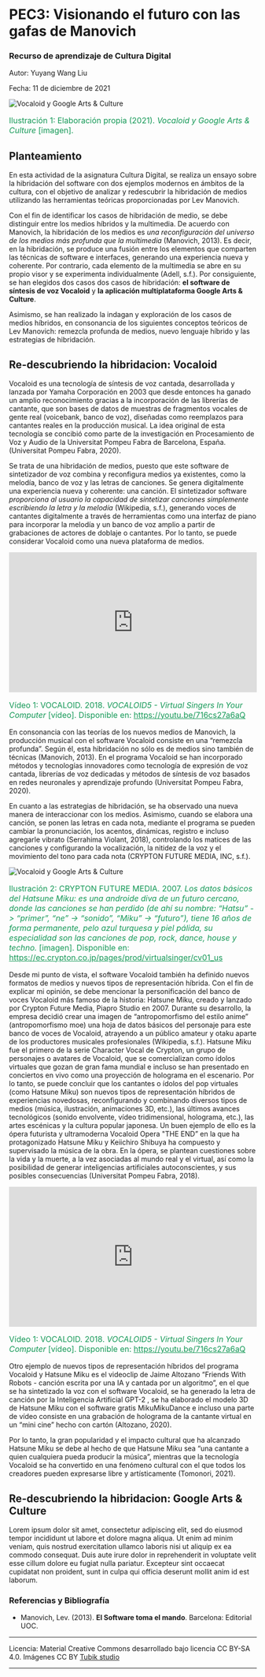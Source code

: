 # PEC3: Visionando el futuro con las gafas de Manovich 

### Recurso de aprendizaje de Cultura Digital 


Autor: Yuyang Wang Liu


Fecha: 11 de diciembre de 2021

![Vocaloid y Google Arts & Culture](https://raw.githubusercontent.com/yuyang-wang-liu-uoc/PEC3_Manovich_Reloaed/main/multimedia/portada-reto-actividad3-800.png) 
<p class="smalltitle">Ilustración 1: Elaboración propia (2021). <i>Vocaloid y Google Arts & Culture</i> [imagen].</p>



## Planteamiento


En esta actividad de la asignatura Cultura Digital, se realiza un ensayo sobre la hibridación del software con dos ejemplos modernos en ámbitos de la cultura, con el objetivo de analizar y redescubrir la hibridación de medios utilizando las herramientas teóricas proporcionadas por Lev Manovich.

Con el fin de identificar los casos de hibridación de medio, se debe distinguir entre los medios híbridos y la multimedia. De acuerdo con Manovich, la hibridación de los medios es *una reconfiguración del universo de los medios más profunda que la multimedia* (Manovich, 2013). Es decir, en la hibridación, se produce una fusión entre los elementos que comparten las técnicas de software e interfaces, generando una experiencia nueva y coherente. Por contrario, cada elemento de la multimedia se abre en su propio visor y se experimenta individualmente (Adell, s.f.). Por consiguiente, se han elegidos dos casos dos casos de hibridación: **el software de síntesis de voz Vocaloid** y **la aplicación multiplataforma Google Arts & Culture**.

Asimismo, se han realizado la indagan y exploración de los casos de medios híbridos, en consonancia de los siguientes conceptos teóricos de Lev Manovich: remezcla profunda de medios, nuevo lenguaje híbrido y las estrategias de hibridación.


## Re-descubriendo la hibridacion: Vocaloid

Vocaloid es una tecnología de síntesis de voz cantada, desarrollada y lanzada por Yamaha Corporación en 2003 que desde entonces ha ganado un amplio reconocimiento gracias a la incorporación de las librerías de cantante, que son bases de datos de muestras de fragmentos vocales de gente real (voicebank, banco de voz), diseñadas como reemplazos para cantantes reales en la producción musical. La idea original de esta tecnología se concibió como parte de la investigación en Procesamiento de Voz y Audio de la Universitat Pompeu Fabra de Barcelona, España. (Universitat Pompeu Fabra, 2020).

Se trata de una hibridación de medios, puesto que este software de sintetizador de voz combina y reconfigura medios ya existentes, como la melodía, banco de voz y las letras de canciones. Se genera digitalmente una experiencia nueva y coherente: una canción. El sintetizador software *proporciona al usuario la capacidad de sintetizar canciones simplemente escribiendo la letra y la melodía* (Wikipedia, s.f.), generando voces de cantantes digitalmente a través de herramientas como una interfaz de piano para incorporar la melodía y un banco de voz amplio a partir de grabaciones de actores de doblaje o cantantes. Por lo tanto, se puede considerar Vocaloid como una nueva plataforma de medios.

<div class="video-container">
    <iframe class="video" src="https://www.youtube.com/embed/716cs27a6aQ" allowfullscreen></iframe>
</div>
<p class="smalltitle">Vídeo 1: VOCALOID. 2018. <i>VOCALOID5 - Virtual Singers In Your Computer</i> [vídeo]. Disponible en: <a href="https://youtu.be/716cs27a6aQ" target="_blank">https://youtu.be/716cs27a6aQ</a></p>

En consonancia con las teorías de los nuevos medios de Manovich, la producción musical con el software Vocaloid consiste en una “remezcla profunda”. Según él, esta hibridación no sólo es de medios sino también de técnicas (Manovich, 2013). En el programa Vocaloid se han incorporado métodos y tecnologías innovadores como tecnología de expresión de voz cantada, librerías de voz dedicadas y métodos de síntesis de voz basados en redes neuronales y aprendizaje profundo (Universitat Pompeu Fabra, 2020).

En cuanto a las estrategias de hibridación, se ha observado una nueva manera de interaccionar con los medios. Asimismo, cuando se elabora una canción, se ponen las letras en cada nota, mediante el programa se pueden cambiar la pronunciación, los acentos, dinámicas, registro e incluso agregarle vibrato (Serrahima Violant, 2018), controlando los matices de las canciones y configurando la vocalización, la nitidez de la voz y el movimiento del tono para cada nota (CRYPTON FUTURE MEDIA, INC, s.f.).

![Vocaloid y Google Arts & Culture](https://raw.githubusercontent.com/yuyang-wang-liu-uoc/PEC3_Manovich_Reloaed/main/multimedia/hatsune-miku.png)
<p class="smalltitle">Ilustración 2: CRYPTON FUTURE MEDIA. 2007. <i>Los datos básicos del Hatsune Miku: es una androide diva de un futuro cercano, donde las canciones se han perdido (de ahí su nombre: “Hatsu” -> “primer”, “ne” -> “sonido”, “Miku” -> “futuro”), tiene 16 años de forma permanente, pelo azul turquesa y piel pálida, su especialidad son las canciones de pop, rock, dance, house y techno.</i> [imagen]. Disponible en: <a href="https://ec.crypton.co.jp/pages/prod/virtualsinger/cv01_us" target="_blank">https://ec.crypton.co.jp/pages/prod/virtualsinger/cv01_us</a></p>

Desde mi punto de vista, el software Vocaloid también ha definido nuevos formatos de medios y nuevos tipos de representación híbrida. Con el fin de explicar mi opinión, se debe mencionar la personificación del banco de voces Vocaloid más famoso de la historia: Hatsune Miku, creado y lanzado por Crypton Future Media, Piapro Studio en 2007. Durante su desarrollo, la empresa decidió crear una imagen de “antropomorfismo del estilo anime” (antropomorfismo moe) una hoja de datos básicos del personaje para este banco de voces de Vocaloid, atrayendo a un público amateur y otaku aparte de los productores musicales profesionales (Wikipedia, s.f.). Hatsune Miku fue el primero de la serie Character Vocal de Crypton, un grupo de personajes o avatares de Vocaloid, que se comercializan como ídolos virtuales que gozan de gran fama mundial e incluso se han presentado en conciertos en vivo como una proyección de holograma en el escenario. Por lo tanto, se puede concluir que los cantantes o ídolos del pop virtuales (como Hatsune Miku) son nuevos tipos de representación híbridos de experiencias novedosas, reconfigurando y combinando diversos tipos de medios (música, ilustración, animaciones 3D, etc.), las últimos avances tecnológicos (sonido envolvente, vídeo tridimensional, holograma, etc.), las artes escénicas y la cultura popular japonesa. Un buen ejemplo de ello es la ópera futurista y ultramoderna Vocaloid Opera "THE END” en la que ha protagonizado Hatsune Miku y Keiichiro Shibuya ha compuesto y supervisado la música de la obra. En la ópera, se plantean cuestiones sobre la vida y la muerte, a la vez asociadas al mundo real y el virtual, así como la posibilidad de generar inteligencias artificiales autoconscientes, y sus posibles consecuencias (Universitat Pompeu Fabra, 2018).

<div class="video-container">
    <iframe class="video" src="https://www.youtube.com/embed/tkjdy7z0AIo" allowfullscreen></iframe>
</div>
<p class="smalltitle">Vídeo 1: VOCALOID. 2018. <i>VOCALOID5 - Virtual Singers In Your Computer</i> [vídeo]. Disponible en: <a href="https://youtu.be/716cs27a6aQ" target="_blank">https://youtu.be/716cs27a6aQ</a></p>

Otro ejemplo de nuevos tipos de representación híbridos del programa Vocaloid y Hatsune Miku es el videoclip de Jaime Altozano “Friends With Robots - canción escrita por una IA y cantada por un algoritmo”, en el que se ha sintetizado la voz con el software Vocaloid, se ha generado la letra de canción por la Inteligencia Artificial GPT-2 , se ha elaborado el modelo 3D de Hatsune Miku con el software gratis MikuMikuDance e incluso una parte de vídeo consiste en una grabación de holograma de la cantante virtual en un “mini cine” hecho con cartón (Altozano, 2020).

Por lo tanto, la gran popularidad y el impacto cultural que ha alcanzado Hatsune Miku se debe al hecho de que Hatsune Miku sea “una cantante a quien cualquiera pueda producir la música”, mientras que la tecnología Vocaloid se ha convertido en una fenómeno cultural con el que todos los creadores pueden expresarse libre y artísticamente (Tomonori, 2021).

## Re-descubriendo la hibridacion: Google Arts & Culture

Lorem ipsum dolor sit amet, consectetur adipiscing elit, sed do eiusmod tempor incididunt ut labore et dolore magna aliqua. Ut enim ad minim veniam, quis nostrud exercitation ullamco laboris nisi ut aliquip ex ea commodo consequat. Duis aute irure dolor in reprehenderit in voluptate velit esse cillum dolore eu fugiat nulla pariatur. Excepteur sint occaecat cupidatat non proident, sunt in culpa qui officia deserunt mollit anim id est laborum.


### Referencias y Bibliografía

* Manovich, Lev. (2013). **El Software toma el mando**. Barcelona: Editorial UOC. 


----

Licencia: Material Creative Commons desarrollado bajo licencia CC BY-SA 4.0. Imágenes CC BY [Tubik studio](https://blog.tubikstudio.com/how-to-create-original-flat-illustrations-designers-tips/) 

<!-- CSS -->
<style>
    p.smalltitle {
      font-size: 1rem; 
      color: #159957;
    }
    
    p.smalltitle a {
      color: #159957 !important;
      text-decoration: underline !important;
    }
    
    div.video-container {
      position: relative;
      width: 100%;
      padding-bottom: 56.25%;
}
    iframe.video {
      position: absolute;
      top: 0;
      left: 0;
      width: 100%;
      height: 100%;
      border: 0;
}
</style>

----



